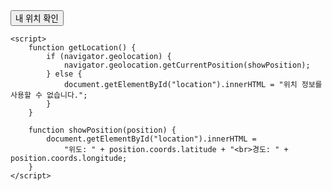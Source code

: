 <!DOCTYPE html>
<html>
<head>
    <title>위치 확인</title>
</head>
<body>
    <button onclick="getLocation()">내 위치 확인</button>
    <p id="location"></p>

    <script>
        function getLocation() {
            if (navigator.geolocation) {
                navigator.geolocation.getCurrentPosition(showPosition);
            } else {
                document.getElementById("location").innerHTML = "위치 정보를 사용할 수 없습니다.";
            }
        }

        function showPosition(position) {
            document.getElementById("location").innerHTML = 
                "위도: " + position.coords.latitude + "<br>경도: " + position.coords.longitude;
        }
    </script>
</body>
</html>
